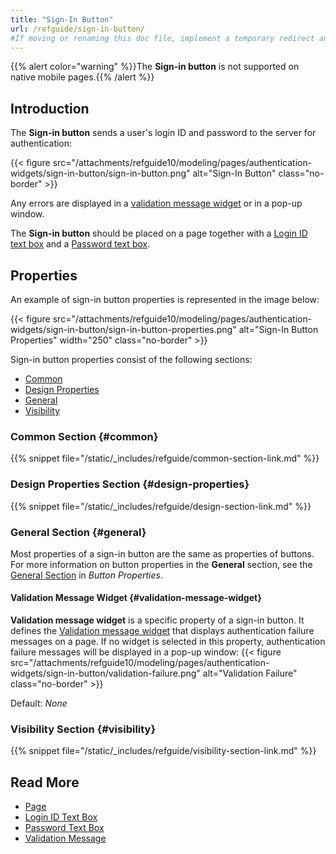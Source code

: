 ```yaml
---
title: "Sign-In Button"
url: /refguide/sign-in-button/
#If moving or renaming this doc file, implement a temporary redirect and let the respective team know they should update the URL in the product. See Mapping to Products for more details.
---
```


{{% alert color="warning" %}}The **Sign-in button** is not supported on native mobile pages.{{% /alert %}}

## Introduction

The **Sign-in button** sends a user's login ID and password to the server for authentication:

{{< figure src="/attachments/refguide10/modeling/pages/authentication-widgets/sign-in-button/sign-in-button.png" alt="Sign-In Button" class="no-border" >}}

Any errors are displayed in a [validation message widget](#validation-message-widget) or in a pop-up window. 

The **Sign-in button** should be placed on a page together with a [Login ID text box](/refguide/login-id-text-box/) and a [Password text box](/refguide/password-text-box/).

## Properties

An example of sign-in button properties is represented in the image below:

{{< figure src="/attachments/refguide10/modeling/pages/authentication-widgets/sign-in-button/sign-in-button-properties.png" alt="Sign-In Button Properties"   width="250"  class="no-border" >}}

Sign-in button properties consist of the following sections:

* [Common](#common) 
* [Design Properties](#design-properties)
* [General](#general)
* [Visibility](#visibility)

### Common Section {#common}

{{% snippet file="/static/_includes/refguide/common-section-link.md" %}}

### Design Properties Section {#design-properties}

{{% snippet file="/static/_includes/refguide/design-section-link.md" %}}

### General Section {#general}

Most properties of a sign-in button are the same as properties of buttons. For more information on button properties in the **General** section, see the [General Section](/refguide/button-properties/#general) in *Button Properties*.

#### Validation Message Widget {#validation-message-widget}

**Validation message widget** is a specific property of a sign-in button. It defines the [Validation message widget](/refguide/validation-message/) that displays authentication failure messages on a page. If no widget is selected in this property, authentication failure messages will be displayed in a pop-up window:
{{< figure src="/attachments/refguide10/modeling/pages/authentication-widgets/sign-in-button/validation-failure.png" alt="Validation Failure" class="no-border" >}}

Default: *None*

### Visibility Section {#visibility}

{{% snippet file="/static/_includes/refguide/visibility-section-link.md" %}}

## Read More

* [Page](/refguide/page/)
* [Login ID Text Box](/refguide/login-id-text-box/)
* [Password Text Box](/refguide/password-text-box/)
* [Validation Message](/refguide/validation-message/)
